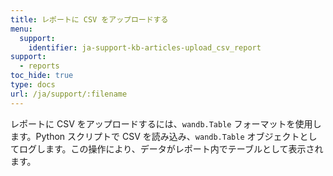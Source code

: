 ```yaml
---
title: レポートに CSV をアップロードする
menu:
  support:
    identifier: ja-support-kb-articles-upload_csv_report
support:
  - reports
toc_hide: true
type: docs
url: /ja/support/:filename
---
```

レポートに CSV をアップロードするには、`wandb.Table` フォーマットを使用します。Python スクリプトで CSV を読み込み、`wandb.Table` オブジェクトとしてログします。この操作により、データがレポート内でテーブルとして表示されます。